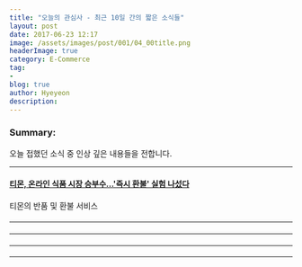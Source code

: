 ```yaml
---
title: "오늘의 관심사 - 최근 10일 간의 짧은 소식들"
layout: post
date: 2017-06-23 12:17
image: /assets/images/post/001/04_00title.png
headerImage: true
category: E-Commerce
tag:
-
blog: true
author: Hyeyeon
description:
---
```


### Summary:

오늘 접했던 소식 중 인상 깊은 내용들을 전합니다.

---

#### [티몬, 온라인 식품 시장 승부수...'즉시 환불' 실험 나섰다](http://www.etnews.com/20170530000221)

티몬의 반품 및 환불 서비스

#### []()


---

#### []()

#### []()


---

#### []()

#### []()


---

#### []()

#### []()


---
